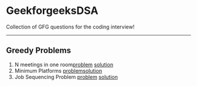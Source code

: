 # GeekforgeeksDSA
Collection of GFG questions for the coding interview!

-------------------------------------------------------------

## Greedy Problems
1. N meetings in one room[problem](https://github.com/manojsonje/GeekforgeeksDSA/blob/main/Greedy/N%20meetings%20in%20one%20room.md) [solution](https://github.com/manojsonje/GeekforgeeksDSA/blob/main/Greedy/NmeetingIn1Room.java)
2. Minimum Platforms [problem](https://github.com/manojsonje/GeekforgeeksDSA/blob/main/Greedy/Minimum%20Platforms.md)[solution](https://github.com/manojsonje/GeekforgeeksDSA/blob/main/Greedy/MinimumPlatforms.java) 
3. Job Sequencing Problem [problem](https://github.com/manojsonje/GeekforgeeksDSA/blob/main/Greedy/Job%20Scheduling.md) [solution](https://github.com/manojsonje/GeekforgeeksDSA/blob/main/Greedy/JobScheduling.java)
